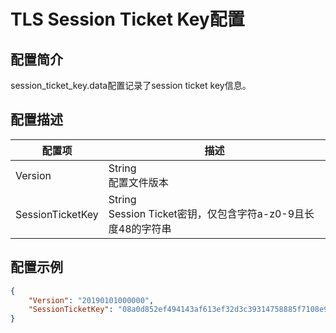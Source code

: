 # TLS Session Ticket Key配置

## 配置简介

session_ticket_key.data配置记录了session ticket key信息。

## 配置描述

| 配置项           | 描述                                                           |
| ---------------- | -------------------------------------------------------------- |
| Version          | String<br>配置文件版本                                         |
| SessionTicketKey | String<br>Session Ticket密钥，仅包含字符a-z0-9且长度48的字符串 |

## 配置示例

```json
{
    "Version": "20190101000000",
    "SessionTicketKey": "08a0d852ef494143af613ef32d3c39314758885f7108e9ab021d55f422a454f7c9cd5a53978f48fa1063eadcdc06878f"
}
```
